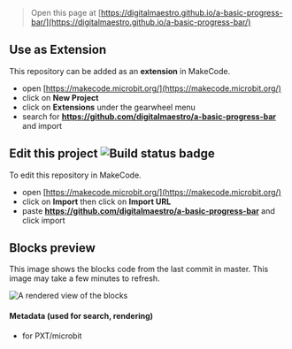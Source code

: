 
> Open this page at [https://digitalmaestro.github.io/a-basic-progress-bar/](https://digitalmaestro.github.io/a-basic-progress-bar/)

## Use as Extension

This repository can be added as an **extension** in MakeCode.

* open [https://makecode.microbit.org/](https://makecode.microbit.org/)
* click on **New Project**
* click on **Extensions** under the gearwheel menu
* search for **https://github.com/digitalmaestro/a-basic-progress-bar** and import

## Edit this project ![Build status badge](https://github.com/digitalmaestro/a-basic-progress-bar/workflows/MakeCode/badge.svg)

To edit this repository in MakeCode.

* open [https://makecode.microbit.org/](https://makecode.microbit.org/)
* click on **Import** then click on **Import URL**
* paste **https://github.com/digitalmaestro/a-basic-progress-bar** and click import

## Blocks preview

This image shows the blocks code from the last commit in master.
This image may take a few minutes to refresh.

![A rendered view of the blocks](https://github.com/digitalmaestro/a-basic-progress-bar/raw/master/.github/makecode/blocks.png)

#### Metadata (used for search, rendering)

* for PXT/microbit
<script src="https://makecode.com/gh-pages-embed.js"></script><script>makeCodeRender("{{ site.makecode.home_url }}", "{{ site.github.owner_name }}/{{ site.github.repository_name }}");</script>
